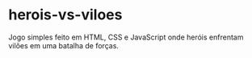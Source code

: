 # herois-vs-viloes
Jogo simples feito em HTML, CSS e JavaScript onde heróis enfrentam vilões em uma batalha de forças.
